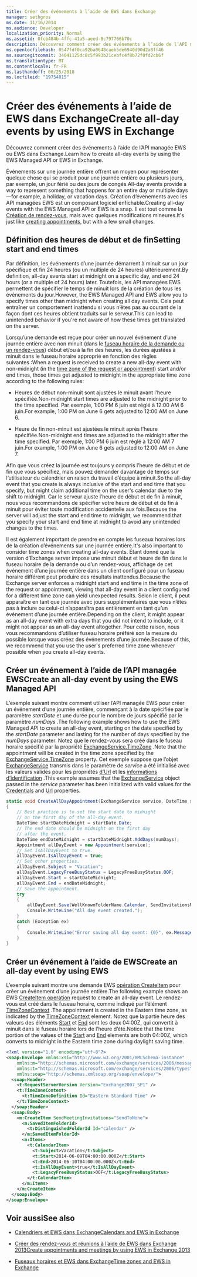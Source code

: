 ```yaml
---
title: Créer des événements à l’aide de EWS dans Exchange
manager: sethgros
ms.date: 11/16/2014
ms.audience: Developer
localization_priority: Normal
ms.assetid: 0fcb484b-4ffc-41a5-aeed-8c797766b70c
description: Découvrez comment créer des événements à l’aide de l’API managée EWS ou EWS dans Exchange.
ms.openlocfilehash: 0547fdf0ca92ba0648caeb5de6940d90d2a8ff46
ms.sourcegitcommit: 34041125dc8c5f993b21cebfc4f8b72f0fd2cb6f
ms.translationtype: MT
ms.contentlocale: fr-FR
ms.lasthandoff: 06/25/2018
ms.locfileid: "19754815"
---
```

# <a name="create-all-day-events-by-using-ews-in-exchange"></a><span data-ttu-id="0ad4b-103">Créer des événements à l’aide de EWS dans Exchange</span><span class="sxs-lookup"><span data-stu-id="0ad4b-103">Create all-day events by using EWS in Exchange</span></span>

<span data-ttu-id="0ad4b-104">Découvrez comment créer des événements à l’aide de l’API managée EWS ou EWS dans Exchange.</span><span class="sxs-lookup"><span data-stu-id="0ad4b-104">Learn how to create all-day events by using the EWS Managed API or EWS in Exchange.</span></span>
  
<span data-ttu-id="0ad4b-105">Événements sur une journée entière offrent un moyen pour représenter quelque chose qui se produit pour une journée entière ou plusieurs jours, par exemple, un jour férié ou des jours de congés.</span><span class="sxs-lookup"><span data-stu-id="0ad4b-105">All-day events provide a way to represent something that happens for an entire day or multiple days—for example, a holiday, or vacation days.</span></span> <span data-ttu-id="0ad4b-106">Création d’événements avec les API managées EWS est un composant logiciel enfichable.</span><span class="sxs-lookup"><span data-stu-id="0ad4b-106">Creating all-day events with the EWS Managed API or EWS is a snap.</span></span> <span data-ttu-id="0ad4b-107">Il est tout comme la [Création de rendez-vous](how-to-create-appointments-and-meetings-by-using-ews-in-exchange-2013.md), mais avec quelques modifications mineures.</span><span class="sxs-lookup"><span data-stu-id="0ad4b-107">It's just like [creating appointments](how-to-create-appointments-and-meetings-by-using-ews-in-exchange-2013.md), but with a few small changes.</span></span>
  
## <a name="setting-start-and-end-times"></a><span data-ttu-id="0ad4b-108">Définition des heures de début et de fin</span><span class="sxs-lookup"><span data-stu-id="0ad4b-108">Setting start and end times</span></span>

<span data-ttu-id="0ad4b-109">Par définition, les événements d’une journée démarrent à minuit sur un jour spécifique et fin 24 heures (ou un multiple de 24 heures) ultérieurement.</span><span class="sxs-lookup"><span data-stu-id="0ad4b-109">By definition, all-day events start at midnight on a specific day, and end 24 hours (or a multiple of 24 hours) later.</span></span> <span data-ttu-id="0ad4b-110">Toutefois, les API managées EWS permettent de spécifier le temps de minuit lors de la création de tous les événements du jour.</span><span class="sxs-lookup"><span data-stu-id="0ad4b-110">However, the EWS Managed API and EWS allow you to specify times other than midnight when creating all day events.</span></span> <span data-ttu-id="0ad4b-111">Cela peut entraîner un comportement inattendu si vous n’êtes pas au courant de la façon dont ces heures obtient traduits sur le serveur.</span><span class="sxs-lookup"><span data-stu-id="0ad4b-111">This can lead to unintended behavior if you're not aware of how these times get translated on the server.</span></span>
  
<span data-ttu-id="0ad4b-112">Lorsqu’une demande est reçue pour créer un nouvel événement d’une journée entière avec non minuit (dans le [fuseau horaire de la demande ou un rendez-vous](time-zones-and-ews-in-exchange.md)) début et/ou à la fin des heures, les durées ajustées à minuit dans le fuseau horaire approprié en fonction des règles suivantes :</span><span class="sxs-lookup"><span data-stu-id="0ad4b-112">When a request is received to create a new all-day event with non-midnight (in the [time zone of the request or appointment](time-zones-and-ews-in-exchange.md)) start and/or end times, those times get adjusted to midnight in the appropriate time zone according to the following rules:</span></span>
  
- <span data-ttu-id="0ad4b-113">Heures de début non-minuit sont ajustées le minuit avant l’heure spécifiée.</span><span class="sxs-lookup"><span data-stu-id="0ad4b-113">Non-midnight start times are adjusted to the midnight prior to the time specified.</span></span> <span data-ttu-id="0ad4b-114">Par exemple, 1:00 PM 6 juin est réglé à 12:00 AM 6 juin.</span><span class="sxs-lookup"><span data-stu-id="0ad4b-114">For example, 1:00 PM on June 6 gets adjusted to 12:00 AM on June 6.</span></span>
    
- <span data-ttu-id="0ad4b-115">Heure de fin non-minuit est ajustées le minuit après l’heure spécifiée.</span><span class="sxs-lookup"><span data-stu-id="0ad4b-115">Non-midnight end times are adjusted to the midnight after the time specified.</span></span> <span data-ttu-id="0ad4b-116">Par exemple, 1:00 PM 6 juin est réglé à 12:00 AM 7 juin.</span><span class="sxs-lookup"><span data-stu-id="0ad4b-116">For example, 1:00 PM on June 6 gets adjusted to 12:00 AM on June 7.</span></span>
    
<span data-ttu-id="0ad4b-117">Afin que vous créez la journée est toujours y compris l’heure de début et de fin que vous spécifiez, mais pouvez demander davantage de temps sur l’utilisateur du calendrier en raison du travail d’équipe à minuit.</span><span class="sxs-lookup"><span data-stu-id="0ad4b-117">So the all-day event that you create is always inclusive of the start and end time that you specify, but might claim additional time on the user's calendar due to the shift to midnight.</span></span> <span data-ttu-id="0ad4b-118">Car le serveur ajuste l’heure de début et de fin à minuit, nous vous recommandons de spécifier votre heure de début et de fin à minuit pour éviter toute modification accidentelle aux fois.</span><span class="sxs-lookup"><span data-stu-id="0ad4b-118">Because the server will adjust the start and end time to midnight, we recommend that you specify your start and end time at midnight to avoid any unintended changes to the times.</span></span>
  
<span data-ttu-id="0ad4b-119">Il est également important de prendre en compte les fuseaux horaires lors de la création d’événements sur une journée entière.</span><span class="sxs-lookup"><span data-stu-id="0ad4b-119">It's also important to consider time zones when creating all-day events.</span></span> <span data-ttu-id="0ad4b-120">Étant donné que la version d’Exchange server impose une minuit début et heure de fin dans le fuseau horaire de la demande ou d’un rendez-vous, affichage de cet événement d’une journée entière dans un client configuré pour un fuseau horaire différent peut produire des résultats inattendus.</span><span class="sxs-lookup"><span data-stu-id="0ad4b-120">Because the Exchange server enforces a midnight start and end time in the time zone of the request or appointment, viewing that all-day event in a client configured for a different time zone can yield unexpected results.</span></span> <span data-ttu-id="0ad4b-121">Selon le client, il peut apparaître en tant que journée avec jours supplémentaires que vous n’êtes pas à inclure ou celui-ci n’apparaîtra pas entièrement en tant qu’un événement d’une journée entière.</span><span class="sxs-lookup"><span data-stu-id="0ad4b-121">Depending on the client, it might appear as an all-day event with extra days that you did not intend to include, or it might not appear as an all-day event altogether.</span></span> <span data-ttu-id="0ad4b-122">Pour cette raison, nous vous recommandons d’utiliser fuseau horaire préféré son la mesure du possible lorsque vous créez des événements d’une journée.</span><span class="sxs-lookup"><span data-stu-id="0ad4b-122">Because of this, we recommend that you use the user's preferred time zone whenever possible when you create all-day events.</span></span>
  
## <a name="create-an-all-day-event-by-using-the-ews-managed-api"></a><span data-ttu-id="0ad4b-123">Créer un événement à l’aide de l’API managée EWS</span><span class="sxs-lookup"><span data-stu-id="0ad4b-123">Create an all-day event by using the EWS Managed API</span></span>

<span data-ttu-id="0ad4b-124">L’exemple suivant montre comment utiliser l’API managée EWS pour créer un événement d’une journée entière, commençant à la date spécifiée par le paramètre _startDate_ et une durée pour le nombre de jours spécifié par le paramètre _numDays_ .</span><span class="sxs-lookup"><span data-stu-id="0ad4b-124">The following example shows how to use the EWS Managed API to create an all-day event, starting on the date specified by the  _startDate_ parameter and lasting for the number of days specified by the  _numDays_ parameter.</span></span> <span data-ttu-id="0ad4b-125">Notez que le rendez-vous sera créé dans le fuseau horaire spécifié par la propriété [ExchangeService.TimeZone](http://msdn.microsoft.com/fr-fr/library/microsoft.exchange.webservices.data.exchangeservice.timezone%28v=exchg.80%29.aspx) .</span><span class="sxs-lookup"><span data-stu-id="0ad4b-125">Note that the appointment will be created in the time zone specified by the [ExchangeService.TimeZone](http://msdn.microsoft.com/fr-fr/library/microsoft.exchange.webservices.data.exchangeservice.timezone%28v=exchg.80%29.aspx) property.</span></span> <span data-ttu-id="0ad4b-126">Cet exemple suppose que l’objet [ExchangeService](http://msdn.microsoft.com/fr-fr/library/microsoft.exchange.webservices.data.exchangeservice%28v=exchg.80%29.aspx) transmis dans le paramètre de _service_ a été initialisé avec les valeurs valides pour les propriétés [d’Url](http://msdn.microsoft.com/fr-fr/library/microsoft.exchange.webservices.data.exchangeservice.url%28v=exchg.80%29.aspx) et les [informations d’identification](http://msdn.microsoft.com/fr-fr/library/microsoft.exchange.webservices.data.exchangeservicebase.credentials%28v=exchg.80%29.aspx) .</span><span class="sxs-lookup"><span data-stu-id="0ad4b-126">This example assumes that the [ExchangeService](http://msdn.microsoft.com/fr-fr/library/microsoft.exchange.webservices.data.exchangeservice%28v=exchg.80%29.aspx) object passed in the  _service_ parameter has been initialized with valid values for the [Credentials](http://msdn.microsoft.com/fr-fr/library/microsoft.exchange.webservices.data.exchangeservicebase.credentials%28v=exchg.80%29.aspx) and [Url](http://msdn.microsoft.com/fr-fr/library/microsoft.exchange.webservices.data.exchangeservice.url%28v=exchg.80%29.aspx) properties.</span></span> 
  
```cs
static void CreateAllDayAppointment(ExchangeService service, DateTime startDate, int numDays)
{
    // Best practice is to set the start date to midnight
    // on the first day of the all-day event.
    DateTime startDateMidnight = startDate.Date;
    // The end date should be midnight on the first day
    // after the event.
    DateTime endDateMidnight = startDateMidnight.AddDays(numDays);
    Appointment allDayEvent = new Appointment(service);
    // Set IsAllDayEvent to true.
    allDayEvent.IsAllDayEvent = true;
    // Set other properties.
    allDayEvent.Subject = "Vacation";
    allDayEvent.LegacyFreeBusyStatus = LegacyFreeBusyStatus.OOF;
    allDayEvent.Start = startDateMidnight;
    allDayEvent.End = endDateMidnight;
    // Save the appointment.
    try
    {
        allDayEvent.Save(WellKnownFolderName.Calendar, SendInvitationsMode.SendToNone);
        Console.WriteLine("All day event created.");
    }
    catch (Exception ex)
    {
        Console.WriteLine("Error saving all day event: {0}", ex.Message);
    }
}
```

## <a name="create-an-all-day-event-by-using-ews"></a><span data-ttu-id="0ad4b-127">Créer un événement à l’aide de EWS</span><span class="sxs-lookup"><span data-stu-id="0ad4b-127">Create an all-day event by using EWS</span></span>

<span data-ttu-id="0ad4b-128">L’exemple suivant montre une demande EWS [opération CreateItem](http://msdn.microsoft.com/library/78a52120-f1d0-4ed7-8748-436e554f75b6%28Office.15%29.aspx) pour créer un événement d’une journée entière.</span><span class="sxs-lookup"><span data-stu-id="0ad4b-128">The following example shows an EWS [CreateItem operation](http://msdn.microsoft.com/library/78a52120-f1d0-4ed7-8748-436e554f75b6%28Office.15%29.aspx) request to create an all-day event.</span></span> <span data-ttu-id="0ad4b-129">Le rendez-vous est créé dans le fuseau horaire, comme indiqué par l’élément [TimeZoneContext](http://msdn.microsoft.com/library/573c462b-aa1d-4ba0-8852-e3f48b26873b%28Office.15%29.aspx) .</span><span class="sxs-lookup"><span data-stu-id="0ad4b-129">The appointment is created in the Eastern time zone, as indicated by the [TimeZoneContext](http://msdn.microsoft.com/library/573c462b-aa1d-4ba0-8852-e3f48b26873b%28Office.15%29.aspx) element.</span></span> <span data-ttu-id="0ad4b-130">Notez que la partie heure des valeurs des éléments [Start](http://msdn.microsoft.com/library/7cfe9979-c893-4f9b-b3a1-8f9e17515a4b%28Office.15%29.aspx) et [End](http://msdn.microsoft.com/library/72329821-32ff-495d-b6e5-fdc011003c2e%28Office.15%29.aspx) sont les deux 04:00Z, qui convertit à minuit dans le fuseau horaire lors de l’heure d’été.</span><span class="sxs-lookup"><span data-stu-id="0ad4b-130">Notice that the time portion of the values of the [Start](http://msdn.microsoft.com/library/7cfe9979-c893-4f9b-b3a1-8f9e17515a4b%28Office.15%29.aspx) and [End](http://msdn.microsoft.com/library/72329821-32ff-495d-b6e5-fdc011003c2e%28Office.15%29.aspx) elements are both 04:00Z, which converts to midnight in the Eastern time zone during daylight saving time.</span></span> 
  
```XML
<?xml version="1.0" encoding="utf-8"?>
<soap:Envelope xmlns:xsi="http://www.w3.org/2001/XMLSchema-instance" 
    xmlns:m="http://schemas.microsoft.com/exchange/services/2006/messages" 
    xmlns:t="http://schemas.microsoft.com/exchange/services/2006/types" 
    xmlns:soap="http://schemas.xmlsoap.org/soap/envelope/">
  <soap:Header>
    <t:RequestServerVersion Version="Exchange2007_SP1" />
    <t:TimeZoneContext>
      <t:TimeZoneDefinition Id="Eastern Standard Time" />
    </t:TimeZoneContext>
  </soap:Header>
  <soap:Body>
    <m:CreateItem SendMeetingInvitations="SendToNone">
      <m:SavedItemFolderId>
        <t:DistinguishedFolderId Id="calendar" />
      </m:SavedItemFolderId>
      <m:Items>
        <t:CalendarItem>
          <t:Subject>Vacation</t:Subject>
          <t:Start>2014-06-09T04:00:00.000Z</t:Start>
          <t:End>2014-06-10T04:00:00.000Z</t:End>
          <t:IsAllDayEvent>true</t:IsAllDayEvent>
          <t:LegacyFreeBusyStatus>OOF</t:LegacyFreeBusyStatus>
        </t:CalendarItem>
      </m:Items>
    </m:CreateItem>
  </soap:Body>
</soap:Envelope>
```

## <a name="see-also"></a><span data-ttu-id="0ad4b-131">Voir aussi</span><span class="sxs-lookup"><span data-stu-id="0ad4b-131">See also</span></span>


- [<span data-ttu-id="0ad4b-132">Calendriers et EWS dans Exchange</span><span class="sxs-lookup"><span data-stu-id="0ad4b-132">Calendars and EWS in Exchange</span></span>](calendars-and-ews-in-exchange.md)
    
- [<span data-ttu-id="0ad4b-133">Créer des rendez-vous et réunions à l’aide de EWS dans Exchange 2013</span><span class="sxs-lookup"><span data-stu-id="0ad4b-133">Create appointments and meetings by using EWS in Exchange 2013</span></span>](how-to-create-appointments-and-meetings-by-using-ews-in-exchange-2013.md)
    
- [<span data-ttu-id="0ad4b-134">Fuseaux horaires et EWS dans Exchange</span><span class="sxs-lookup"><span data-stu-id="0ad4b-134">Time zones and EWS in Exchange</span></span>](time-zones-and-ews-in-exchange.md)
    

